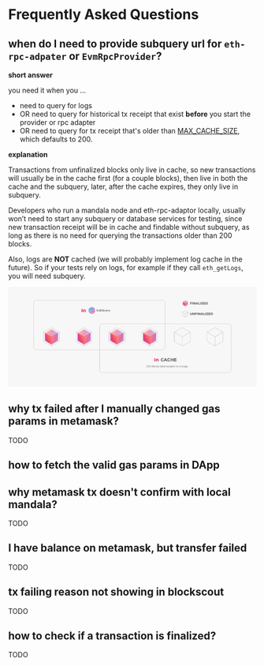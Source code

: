 # Frequently Asked Questions

## when do I need to provide subquery url for `eth-rpc-adpater` or `EvmRpcProvider`?
**short answer**

you need it when you ...
- need to query for logs
- OR need to query for historical tx receipt that exist **before** you start the provider or rpc adapter
- OR need to query for tx receipt that's older than [MAX_CACHE_SIZE](../tooling/rpc-adapter/running-the-rpc-adapter.md#list-of-options), which defaults to 200.

**explanation**

Transactions from unfinalized blocks only live in cache, so new transactions will usually be in the cache first (for a couple blocks), then live in both the cache and the subquery, later, after the cache expires, they only live in subquery.

Developers who run a mandala node and eth-rpc-adaptor locally, usually won’t need to start any subquery or database services for testing, since new transaction receipt will be in cache and findable without subquery, as long as there is no need for querying the transactions older than 200 blocks.

Also, logs are **NOT** cached (we will probably implement log cache in the future). So if your tests rely on logs, for example if they call `eth_getLogs`, you will need subquery.

![Cache vs. SubQuery representation](../.gitbook/assets/wiki.png)

## why tx failed after I manually changed gas params in metamask?
TODO

## how to fetch the valid gas params in DApp

## why metamask tx doesn't confirm with local mandala?
TODO

## I have balance on metamask, but transfer failed
TODO

## tx failing reason not showing in blockscout
TODO

## how to check if a transaction is finalized?
TODO